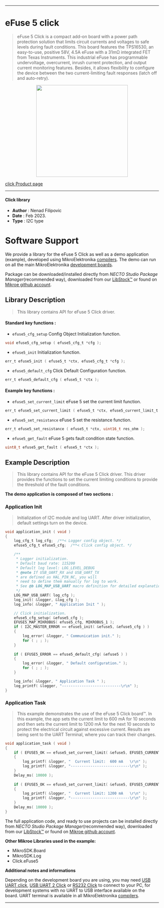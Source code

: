 
---
# eFuse 5 click

> eFuse 5 Click is a compact add-on board with a power path protection solution that limits circuit currents 
> and voltages to safe levels during fault conditions. 
> This board features the TPS16530, an easy-to-use, positive 58V, 
> 4.5A eFuse with a 31mΩ integrated FET from Texas Instruments. 
> This industrial eFuse has programmable undervoltage, overcurrent, inrush current protection, 
> and output current monitoring features. 
> Besides, it allows flexibility to configure the device between the two current-limiting fault responses 
> (latch off and auto-retry).

<p align="center">
  <img src="https://download.mikroe.com/images/click_for_ide/efuse5_click.png" height=300px>
</p>

[click Product page](https://www.mikroe.com/efuse-5-click)

---


#### Click library

- **Author**        : Nenad Filipovic
- **Date**          : Feb 2023.
- **Type**          : I2C type


# Software Support

We provide a library for the eFuse 5 Click
as well as a demo application (example), developed using MikroElektronika
[compilers](https://www.mikroe.com/necto-studio).
The demo can run on all the main MikroElektronika [development boards](https://www.mikroe.com/development-boards).

Package can be downloaded/installed directly from *NECTO Studio Package Manager*(recommended way), downloaded from our [LibStock&trade;](https://libstock.mikroe.com) or found on [Mikroe github account](https://github.com/MikroElektronika/mikrosdk_click_v2/tree/master/clicks).

## Library Description

> This library contains API for eFuse 5 Click driver.

#### Standard key functions :

- `efuse5_cfg_setup` Config Object Initialization function.
```c
void efuse5_cfg_setup ( efuse5_cfg_t *cfg );
```

- `efuse5_init` Initialization function.
```c
err_t efuse5_init ( efuse5_t *ctx, efuse5_cfg_t *cfg );
```

- `efuse5_default_cfg` Click Default Configuration function.
```c
err_t efuse5_default_cfg ( efuse5_t *ctx );
```

#### Example key functions :

- `efuse5_set_current_limit` eFuse 5 set the current limit function.
```c
err_t efuse5_set_current_limit ( efuse5_t *ctx, efuse5_current_limit_t current_limit );
```

- `efuse5_set_resistance` eFuse 5 set the resistance function.
```c
err_t efuse5_set_resistance ( efuse5_t *ctx, uint16_t res_ohm );
```

- `efuse5_get_fault` eFuse 5 gets fault condition state function.
```c
uint8_t efuse5_get_fault ( efuse5_t *ctx );
```

## Example Description

> This library contains API for the eFuse 5 Click driver.
> This driver provides the functions to set the current limiting conditions 
> to provide the threshold of the fault conditions.

**The demo application is composed of two sections :**

### Application Init

> Initialization of I2C module and log UART.
> After driver initialization, default settings turn on the device.

```c
void application_init ( void ) 
{
    log_cfg_t log_cfg;  /**< Logger config object. */
    efuse5_cfg_t efuse5_cfg;  /**< Click config object. */

    /** 
     * Logger initialization.
     * Default baud rate: 115200
     * Default log level: LOG_LEVEL_DEBUG
     * @note If USB_UART_RX and USB_UART_TX 
     * are defined as HAL_PIN_NC, you will 
     * need to define them manually for log to work. 
     * See @b LOG_MAP_USB_UART macro definition for detailed explanation.
     */
    LOG_MAP_USB_UART( log_cfg );
    log_init( &logger, &log_cfg );
    log_info( &logger, " Application Init " );

    // Click initialization.
    efuse5_cfg_setup( &efuse5_cfg );
    EFUSE5_MAP_MIKROBUS( efuse5_cfg, MIKROBUS_1 );
    if ( I2C_MASTER_ERROR == efuse5_init( &efuse5, &efuse5_cfg ) ) 
    {
        log_error( &logger, " Communication init." );
        for ( ; ; );
    }
    
    if ( EFUSE5_ERROR == efuse5_default_cfg( &efuse5 ) )
    {
        log_error( &logger, " Default configuration." );
        for ( ; ; );
    }

    log_info( &logger, " Application Task " );
    log_printf( &logger, "---------------------------\r\n" );
}
```

### Application Task

> This example demonstrates the use of the eFuse 5 Click board™.
> In this example, the app sets the current limit to 600 mA for 10 seconds 
> and then sets the current limit to 1200 mA for the next 10 seconds
> to protect the electrical circuit against excessive current.
> Results are being sent to the UART Terminal, where you can track their changes.

```c
void application_task ( void ) 
{
    if ( EFUSE5_OK == efuse5_set_current_limit( &efuse5, EFUSE5_CURRENT_LIMIT_600_mA ) )
    {
        log_printf( &logger, "  Current limit:  600 mA   \r\n" );
        log_printf( &logger, "---------------------------\r\n" );
    }
    Delay_ms( 10000 );
    
    if ( EFUSE5_OK == efuse5_set_current_limit( &efuse5, EFUSE5_CURRENT_LIMIT_1200_mA ) )
    {
        log_printf( &logger, "  Current limit: 1200 mA   \r\n" );
        log_printf( &logger, "---------------------------\r\n" );
    }
    Delay_ms( 10000 );
}
```

The full application code, and ready to use projects can be installed directly from *NECTO Studio Package Manager*(recommended way), downloaded from our [LibStock&trade;](https://libstock.mikroe.com) or found on [Mikroe github account](https://github.com/MikroElektronika/mikrosdk_click_v2/tree/master/clicks).

**Other Mikroe Libraries used in the example:**

- MikroSDK.Board
- MikroSDK.Log
- Click.eFuse5

**Additional notes and informations**

Depending on the development board you are using, you may need
[USB UART click](https://www.mikroe.com/usb-uart-click),
[USB UART 2 Click](https://www.mikroe.com/usb-uart-2-click) or
[RS232 Click](https://www.mikroe.com/rs232-click) to connect to your PC, for
development systems with no UART to USB interface available on the board. UART
terminal is available in all MikroElektronika
[compilers](https://shop.mikroe.com/compilers).

---
